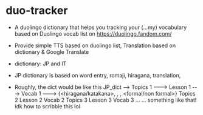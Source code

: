 # duo-tracker
- A duolingo dictionary that helps you tracking your (...my) vocabulary based on Duolingo vocab list on https://duolingo.fandom.com/
- Provide simple TTS based on duolingo list, Translation based on dictionary & Google Translate
- dictionary: JP and IT
- JP dictionary is based on word entry, romaji, hiragana, translation,

- Roughly, the dict would be like this 
JP_dict --> Topics 1 ---> Lesson 1 ---> Vocab 1 ---> {<hiragana/katakana>, <romaji>, <meaning>, <formal/non formal>}
            Topics 2      Lesson 2      Vocab 2
            Topics 3      Lesson 3      Vocab 3
            ...           ...
 something like that! idk how to scribble this lol
